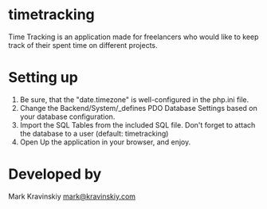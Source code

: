 # timetracking

Time Tracking is an application made for freelancers who would like to keep track of their spent time on different projects.


# Setting up

1. Be sure, that the "date.timezone" is well-configured in the php.ini file.
2. Change the Backend/System/_defines PDO Database Settings based on your database configuration.
3. Import the SQL Tables from the included SQL file. Don't forget to attach the database to a user (default: timetracking)
4. Open Up the application in your browser, and enjoy.

# Developed by

Mark Kravinskiy
mark@kravinskiy.com
